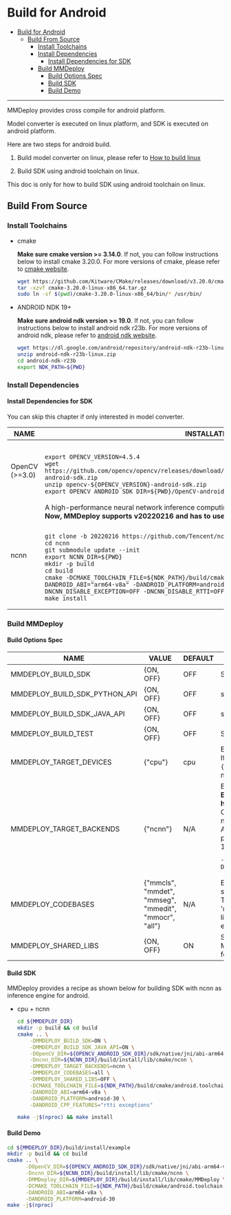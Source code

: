 # Build for Android

- [Build for Android](#build-for-android)
  - [Build From Source](#build-from-source)
    - [Install Toolchains](#install-toolchains)
    - [Install Dependencies](#install-dependencies)
      - [Install Dependencies for SDK](#install-dependencies-for-sdk)
    - [Build MMDeploy](#build-mmdeploy)
      - [Build Options Spec](#build-options-spec)
      - [Build SDK](#build-sdk)
      - [Build Demo](#build-demo)

______________________________________________________________________

MMDeploy provides cross compile for android platform.

Model converter is executed on linux platform, and SDK is executed on android platform.

Here are two steps for android build.

1. Build model converter on linux, please refer to [How to build linux](./linux-x86_64.md)

2. Build SDK using android toolchain on linux.

This doc is only for how to build SDK using android toolchain on linux.

## Build From Source

### Install Toolchains

- cmake

  **Make sure cmake version >= 3.14.0**. If not, you can follow instructions below to install cmake 3.20.0. For more versions of cmake, please refer to [cmake website](https://cmake.org/install).

  ```bash
  wget https://github.com/Kitware/CMake/releases/download/v3.20.0/cmake-3.20.0-linux-x86_64.tar.gz
  tar -xzvf cmake-3.20.0-linux-x86_64.tar.gz
  sudo ln -sf $(pwd)/cmake-3.20.0-linux-x86_64/bin/* /usr/bin/
  ```

- ANDROID NDK 19+

  **Make sure android ndk version >= 19.0**. If not, you can follow instructions below to install android ndk r23b. For more versions of android ndk, please refer to [android ndk website](https://developer.android.com/ndk/downloads).

  ```bash
  wget https://dl.google.com/android/repository/android-ndk-r23b-linux.zip
  unzip android-ndk-r23b-linux.zip
  cd android-ndk-r23b
  export NDK_PATH=${PWD}
  ```

### Install Dependencies

#### Install Dependencies for SDK

You can skip this chapter if only interested in model converter.

<table>
<thead>
  <tr>
    <th>NAME </th>
    <th>INSTALLATION </th>
  </tr>
</thead>
<tbody>
  <tr>
    <td>OpenCV<br>(>=3.0) </td>
    <td>
<pre><code>
export OPENCV_VERSION=4.5.4
wget https://github.com/opencv/opencv/releases/download/${OPENCV_VERSION}/opencv-${OPENCV_VERSION}-android-sdk.zip
unzip opencv-${OPENCV_VERSION}-android-sdk.zip
export OPENCV_ANDROID_SDK_DIR=${PWD}/OpenCV-android-sdk
</code></pre>
    </td>

</tr>
  <tr>
    <td>ncnn </td>
    <td>A high-performance neural network inference computing framework supporting for android.</br>
  <b> Now, MMDeploy supports v20220216 and has to use <code>git clone</code> to download it.</b><br>
<pre><code>
git clone -b 20220216 https://github.com/Tencent/ncnn.git
cd ncnn
git submodule update --init
export NCNN_DIR=${PWD}
mkdir -p build
cd build
cmake -DCMAKE_TOOLCHAIN_FILE=${NDK_PATH}/build/cmake/android.toolchain.cmake -DANDROID_ABI="arm64-v8a" -DANDROID_PLATFORM=android-30 -DNCNN_VULKAN=ON -DNCNN_DISABLE_EXCEPTION=OFF -DNCNN_DISABLE_RTTI=OFF ..
make install
</code></pre>
   </td>
  </tr>
</tbody>
</table>

### Build MMDeploy

#### Build Options Spec

<table>
<thead>
  <tr>
    <th>NAME</th>
    <th>VALUE</th>
    <th>DEFAULT</th>
    <th>REMARK</th>
  </tr>
</thead>
<tbody>
  <tr>
    <td>MMDEPLOY_BUILD_SDK</td>
    <td>{ON, OFF}</td>
    <td>OFF</td>
    <td>Switch to build MMDeploy SDK</td>
  </tr>
  <tr>
    <td>MMDEPLOY_BUILD_SDK_PYTHON_API</td>
    <td>{ON, OFF}</td>
    <td>OFF</td>
    <td>switch to build MMDeploy SDK python package</td>
  </tr>
  <tr>
    <td>MMDEPLOY_BUILD_SDK_JAVA_API</td>
    <td>{ON, OFF}</td>
    <td>OFF</td>
    <td>switch to build MMDeploy SDK Java api</td>
  </tr>
  <tr>
    <td>MMDEPLOY_BUILD_TEST</td>
    <td>{ON, OFF}</td>
    <td>OFF</td>
    <td>Switch to build MMDeploy SDK unittest cases</td>
  </tr>
  <tr>
    <td>MMDEPLOY_TARGET_DEVICES</td>
    <td>{"cpu"}</td>
    <td>cpu</td>
    <td>Enable target device. <br>If you want use ncnn vulkan accelerate, you still fill <code>{"cpu"}</code> here. Because, vulkan accelerate is only for ncnn net. The other part of inference is still using cpu.</td>
  </tr>
  <tr>
    <td>MMDEPLOY_TARGET_BACKENDS</td>
    <td>{"ncnn"}</td>
    <td>N/A</td>
    <td>Enabling inference engine. <br><b>By default, no target inference engine is set, since it highly depends on the use case.</b><br> Only ncnn backend is supported for android platform now.<br>
    After specifying the inference engine, it's package path has to be passed to cmake as follows, <br>
    1. <b>ncnn</b>: ncnn. <code>ncnn_DIR</code> is needed.
<pre><code>-Dncnn_DIR=${NCNN_DIR}/build/install/lib/cmake/ncnn</code></pre>
   </td>
  </tr>
  <tr>
    <td>MMDEPLOY_CODEBASES</td>
    <td>{"mmcls", "mmdet", "mmseg", "mmedit", "mmocr", "all"}</td>
    <td>N/A</td>
    <td>Enable codebase's postprocess modules. It MUST be set by a semicolon separated list of codebase names. The currently supported codebases are 'mmcls', 'mmdet', 'mmedit', 'mmseg', 'mmocr'. Instead of listing them one by one, you can also pass <code>all</code> to enable them all, i.e., <code>-DMMDEPLOY_CODEBASES=all</code></td>
  </tr>
  <tr>
    <td>MMDEPLOY_SHARED_LIBS</td>
    <td>{ON, OFF}</td>
    <td>ON</td>
    <td>Switch to build shared library or static library of MMDeploy SDK. Now you should build static library for android. Bug will be fixed soon.</td>
  </tr>
</tbody>
</table>

#### Build SDK

MMDeploy provides a recipe as shown below for building SDK with ncnn as inference engine for android.

- cpu + ncnn
  ```Bash
  cd ${MMDEPLOY_DIR}
  mkdir -p build && cd build
  cmake .. \
      -DMMDEPLOY_BUILD_SDK=ON \
      -DMMDEPLOY_BUILD_SDK_JAVA_API=ON \
      -DOpenCV_DIR=${OPENCV_ANDROID_SDK_DIR}/sdk/native/jni/abi-arm64-v8a \
      -Dncnn_DIR=${NCNN_DIR}/build/install/lib/cmake/ncnn \
      -DMMDEPLOY_TARGET_BACKENDS=ncnn \
      -DMMDEPLOY_CODEBASES=all \
      -DMMDEPLOY_SHARED_LIBS=OFF \
      -DCMAKE_TOOLCHAIN_FILE=${NDK_PATH}/build/cmake/android.toolchain.cmake \
      -DANDROID_ABI=arm64-v8a \
      -DANDROID_PLATFORM=android-30 \
      -DANDROID_CPP_FEATURES="rtti exceptions"

  make -j$(nproc) && make install
  ```

#### Build Demo

```Bash
cd ${MMDEPLOY_DIR}/build/install/example
mkdir -p build && cd build
cmake .. \
      -DOpenCV_DIR=${OPENCV_ANDROID_SDK_DIR}/sdk/native/jni/abi-arm64-v8a \
      -Dncnn_DIR=${NCNN_DIR}/build/install/lib/cmake/ncnn \
      -DMMDeploy_DIR=${MMDEPLOY_DIR}/build/install/lib/cmake/MMDeploy \
      -DCMAKE_TOOLCHAIN_FILE=${NDK_PATH}/build/cmake/android.toolchain.cmake \
      -DANDROID_ABI=arm64-v8a \
      -DANDROID_PLATFORM=android-30
make -j$(nproc)
```
